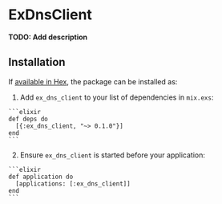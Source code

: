 # ExDnsClient

**TODO: Add description**

## Installation

If [available in Hex](https://hex.pm/docs/publish), the package can be installed as:

  1. Add `ex_dns_client` to your list of dependencies in `mix.exs`:

    ```elixir
    def deps do
      [{:ex_dns_client, "~> 0.1.0"}]
    end
    ```

  2. Ensure `ex_dns_client` is started before your application:

    ```elixir
    def application do
      [applications: [:ex_dns_client]]
    end
    ```

